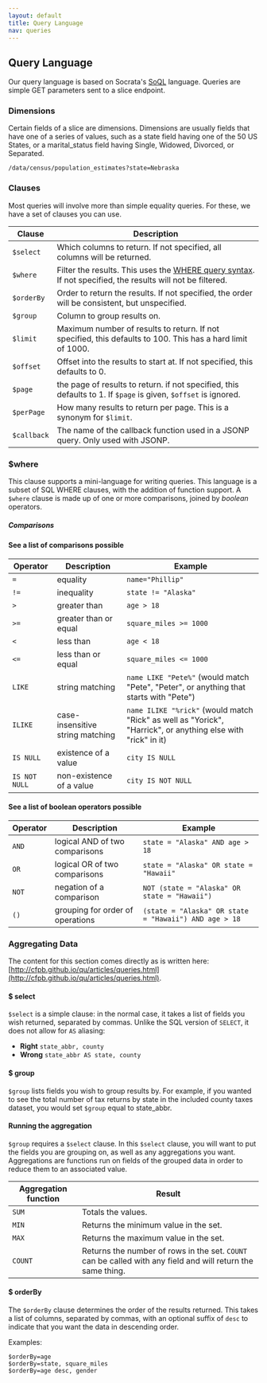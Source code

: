 ```yaml
---
layout: default
title: Query Language
nav: queries
---
```


## Query Language

Our query language is based on Socrata's [SoQL](http://dev.socrata.com/consumers/getting-started#queryingwithsoql) language. Queries are simple GET parameters sent to a slice endpoint.

### Dimensions
Certain fields of a slice are dimensions. Dimensions are usually fields that have one of a series of values, such as a state field having one of the 50 US States, or a marital_status field having Single, Widowed, Divorced, or Separated.

`/data/census/population_estimates?state=Nebraska`

### Clauses

Most queries will involve more than simple equality queries. For these, we have a set of clauses you can use.

<table class="table table-bordered table-striped">
<thead>
<tr>
<th>Clause</th>
<th>Description</th>
</tr>
</thead>
<tbody>
<tr>
<td><code>$select</code></td>
<td>Which columns to return. If not specified, all columns will be returned.</td>
</tr>
<tr>
<td><code>$where</code></td>
<td>Filter the results. This uses the <a href="#where_in_detail">WHERE query syntax</a>. If not specified, the results will not be filtered.</td>
</tr>
<tr>
<td><code>$orderBy</code></td>
<td>Order to return the results. If not specified, the order will be consistent, but unspecified.</td>
</tr>
<tr>
<td><code>$group</code></td>
<td>Column to group results on.</td>
</tr>
<tr>
<td><code>$limit</code></td>
<td>Maximum number of results to return. If not specified, this defaults to 100. This has a hard limit of 1000.</td>
</tr>
<tr>
<td><code>$offset</code></td>
<td>Offset into the results to start at. If not specified, this defaults to 0.</td>
</tr>
<tr>
<td><code>$page</code></td>
<td>the page of results to return. if not specified, this defaults to 1. If <code>$page</code> is given, <code>$offset</code> is ignored.</td>
</tr>
<tr>
<td><code>$perPage</code></td>
<td>How many results to return per page. This is a synonym for <code>$limit</code>.</td>
</tr>
<tr>
<td><code>$callback</code></td>
<td>The name of the callback function used in a JSONP query. Only used with JSONP.</td>
</tr>
</tbody>
</table>


### $where
This clause supports a mini-language for writing queries. This language is a subset of SQL WHERE clauses, with the addition of function support. A `$where` clause is made up of one or more comparisons, joined by *boolean* operators.

##### Comparisons
#### See a list of comparisons possible

<table class="table table-bordered table-striped"><thead>
<tr>
<th>Operator</th>
<th>Description</th>
<th>Example</th>
</tr>
</thead><tbody>
<tr>
<td><code>=</code></td>
<td>equality</td>
<td><code>name="Phillip"</code></td>
</tr>
<tr>
<td><code>!=</code></td>
<td>inequality</td>
<td><code>state != "Alaska"</code></td>
</tr>
<tr>
<td><code>&gt;</code></td>
<td>greater than</td>
<td><code>age &gt; 18</code></td>
</tr>
<tr>
<td><code>&gt;=</code></td>
<td>greater than or equal</td>
<td><code>square_miles &gt;= 1000</code></td>
</tr>
<tr>
<td><code>&lt;</code></td>
<td>less than</td>
<td><code>age &lt; 18</code></td>
</tr>
<tr>
<td><code>&lt;=</code></td>
<td>less than or equal</td>
<td><code>square_miles &lt;= 1000</code></td>
</tr>
<tr>
<td><code>LIKE</code></td>
<td>string matching</td>
<td><code>name LIKE "Pete%"</code> (would match "Pete", "Peter", or anything that starts with "Pete")</td>
</tr>
<tr>
<td><code>ILIKE</code></td>
<td>case-insensitive string matching</td>
<td><code>name ILIKE "%rick"</code> (would match "Rick" as well as "Yorick", "Harrick", or anything else with "rick" in it)</td>
</tr>
<tr>
<td><code>IS NULL</code></td>
<td>existence of a value</td>
<td><code>city IS NULL</code></td>
</tr>
<tr>
<td><code>IS NOT NULL</code></td>
<td>non-existence of a value</td>
<td><code>city IS NOT NULL</code></td>
</tr>
</tbody></table>

#### See a list of boolean operators possible

<table class="table table-bordered table-striped"><thead>
<tr>
<th>Operator</th>
<th>Description</th>
<th>Example</th>
</tr>
</thead><tbody>
<tr>
<td><code>AND</code></td>
<td>logical AND of two comparisons</td>
<td><code>state = "Alaska" AND age &gt; 18</code></td>
</tr>
<tr>
<td><code>OR</code></td>
<td>logical OR of two comparisons</td>
<td><code>state = "Alaska" OR state = "Hawaii"</code></td>
</tr>
<tr>
<td><code>NOT</code></td>
<td>negation of a comparison</td>
<td><code>NOT (state = "Alaska" OR state = "Hawaii")</code></td>
</tr>
<tr>
<td><code>()</code></td>
<td>grouping for order of operations</td>
<td><code>(state = "Alaska" OR state = "Hawaii") AND age &gt; 18</code></td>
</tr>
</tbody></table>

### Aggregating Data
The content for this section comes directly as is written here: [http://cfpb.github.io/qu/articles/queries.html](http://cfpb.github.io/qu/articles/queries.html).

#### $ select
`$select` is a simple clause: in the normal case, it takes a list of fields you wish returned, separated by commas. Unlike the SQL version of `SELECT`, it does not allow for `AS` aliasing:

- **Right** `state_abbr, county`
- **Wrong** `state_abbr AS state, county`


#### $ group

`$group` lists fields you wish to group results by. For example, if you wanted to see the total number of tax returns by state in the included county taxes dataset, you would set `$group` equal to state_abbr.

#### Running the aggregation

`$group` requires a `$select` clause. In this `$select` clause, you will want to put the fields you are grouping on, as well as any aggregations you want. Aggregations are functions run on fields of the grouped data in order to reduce them to an associated value.

<table class="table table-bordered table-striped"><thead>
<tr>
<th>Aggregation function</th>
<th>Result</th>
</tr>
</thead><tbody>
<tr>
<td><code>SUM</code></td>
<td>Totals the values.</td>
</tr>
<tr>
<td><code>MIN</code></td>
<td>Returns the minimum value in the set.</td>
</tr>
<tr>
<td><code>MAX</code></td>
<td>Returns the maximum value in the set.</td>
</tr>
<tr>
<td><code>COUNT</code></td>
<td>Returns the number of rows in the set. <code>COUNT</code> can be called with any field and will return the same thing.</td>
</tr>
</tbody></table>


#### $ orderBy

The `$orderBy` clause determines the order of the results returned. This takes a list of columns, separated by commas, with an optional suffix of `desc` to indicate that you want the data in descending order.

Examples:


	$orderBy=age
	$orderBy=state, square_miles
	$orderBy=age desc, gender

